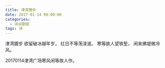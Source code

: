 ```yaml
---
title: 津湾踱步
date: 2017-01-14 00:00:00
categories:
  - 诗词歌赋
tags: 诗
---
```

津湾踱步 
欲留破冰越年岁，
红日不等荡渌波。
寒等故人望铁堑，
闲来拂堤微冷风。

20170114津湾广场寒风闲等故人作。
